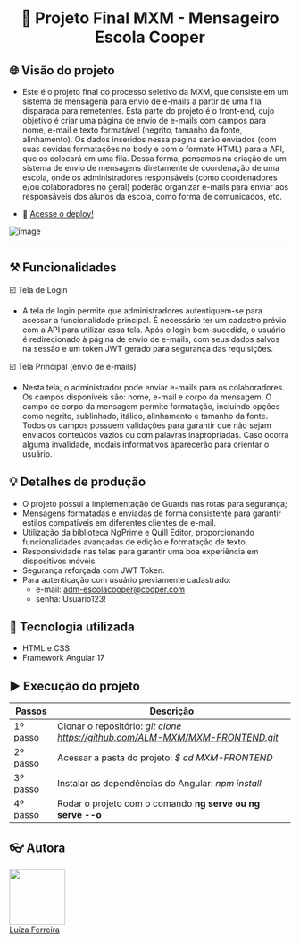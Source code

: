 <h1 align="center"> 📧 Projeto Final MXM - Mensageiro Escola Cooper  </h1>

## 🌐 Visão do projeto
* Este é o projeto final do processo seletivo da MXM, que consiste em um sistema de mensageria para envio de e-mails a partir de uma fila disparada para remetentes. Esta parte do projeto é o front-end, cujo objetivo é criar uma página de envio de e-mails com campos para nome, e-mail e texto formatável (negrito, tamanho da fonte, alinhamento). Os dados inseridos nessa página serão enviados (com suas devidas formatações no body e com o formato HTML) para a API, que os colocará em uma fila. Dessa forma, pensamos na criação de um sistema de envio de mensagens diretamente de coordenação de uma escola, onde os administradores responsáveis (como coordenadores e/ou colaboradores no geral) poderão organizar e-mails para enviar aos responsáveis dos alunos da escola, como forma de comunicados, etc.

* 🚀 <a href="https://luiza-mxm-frontend.vercel.app/">Acesse o deploy!</a>

  
![image](https://github.com/ALM-MXM/MXM-FRONTEND/assets/139771003/4712baeb-3872-4b70-aff5-a1cf26768904)

---------

## ⚒️ Funcionalidades 

☑️ Tela de Login 

* A tela de login permite que administradores autentiquem-se para acessar a funcionalidade principal. É necessário ter um cadastro prévio com a API para utilizar essa tela. Após o login bem-sucedido, o usuário é redirecionado à página de envio de e-mails, com seus dados salvos na sessão e um token JWT gerado para segurança das requisições.

☑️ Tela Principal (envio de e-mails) 

* Nesta tela, o administrador pode enviar e-mails para os colaboradores. Os campos disponíveis são: nome, e-mail e corpo da mensagem. O campo de corpo da mensagem permite formatação, incluindo opções como negrito, sublinhado, itálico, alinhamento e tamanho da fonte. Todos os campos possuem validações para garantir que não sejam enviados conteúdos vazios ou com palavras inapropriadas. Caso ocorra alguma invalidade, modais informativos aparecerão para orientar o usuário.

## 💡 Detalhes de produção 

* O projeto possui a implementação de Guards nas rotas para segurança;
* Mensagens formatadas e enviadas de forma consistente para garantir estilos compatíveis em diferentes clientes de e-mail.
* Utilização da biblioteca NgPrime e Quill Editor, proporcionando funcionalidades avançadas de edição e formatação de texto.
* Responsividade nas telas para garantir uma boa experiência em dispositivos móveis.
* Segurança reforçada com JWT Token.
* Para autenticação com usuário previamente cadastrado:
  - e-mail: adm-escolacooper@cooper.com
  - senha: Usuario123!

## 🔧 Tecnologia utilizada 

* HTML e CSS 
* Framework Angular 17

## :arrow_forward: Execução do projeto

| Passos | Descrição |
| --- | --- |
| 1º passo | Clonar o repositório: _git clone https://github.com/ALM-MXM/MXM-FRONTEND.git_  |
| 2º passo | Acessar a pasta do projeto: _$ cd MXM-FRONTEND_ |
| 3º passo | Instalar as dependências do Angular: _npm install_ | 
| 4º passo | Rodar o projeto com o comando **ng serve ou  ng serve --o** | ____

## :eyeglasses: Autora

<div><img src="https://github.com/luizaferreirafonseca.png" width="100px;"/></div>
<div><a href="https://github.com/luizaferreirafonseca">Luiza Ferreira</a></div>
</br></br>
